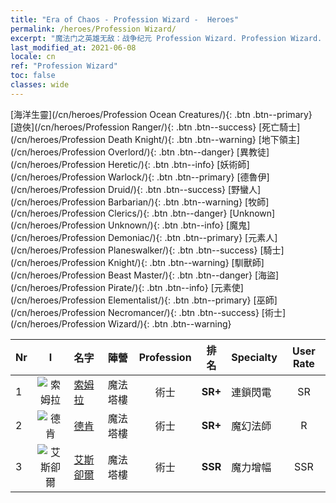 ```yaml
---
title: "Era of Chaos - Profession Wizard -  Heroes"
permalink: /heroes/Profession Wizard/
excerpt: "魔法门之英雄无敌：战争纪元 Profession Wizard. Profession Wizard. List of Profession  in Era of Chaos"
last_modified_at: 2021-06-08
locale: cn
ref: "Profession Wizard"
toc: false
classes: wide
---
```

 [海洋生靈](/cn/heroes/Profession Ocean Creatures/){: .btn .btn--primary} [遊俠](/cn/heroes/Profession Ranger/){: .btn .btn--success} [死亡騎士](/cn/heroes/Profession Death Knight/){: .btn .btn--warning} [地下領主](/cn/heroes/Profession Overlord/){: .btn .btn--danger} [異教徒](/cn/heroes/Profession Heretic/){: .btn .btn--info} [妖術師](/cn/heroes/Profession Warlock/){: .btn .btn--primary} [德魯伊](/cn/heroes/Profession Druid/){: .btn .btn--success} [野蠻人](/cn/heroes/Profession Barbarian/){: .btn .btn--warning} [牧師](/cn/heroes/Profession Clerics/){: .btn .btn--danger} [Unknown](/cn/heroes/Profession Unknown/){: .btn .btn--info} [魔鬼](/cn/heroes/Profession Demoniac/){: .btn .btn--primary} [元素人](/cn/heroes/Profession Planeswalker/){: .btn .btn--success} [騎士](/cn/heroes/Profession Knight/){: .btn .btn--warning} [馴獸師](/cn/heroes/Profession Beast Master/){: .btn .btn--danger} [海盜](/cn/heroes/Profession Pirate/){: .btn .btn--info} [元素使](/cn/heroes/Profession Elementalist/){: .btn .btn--primary} [巫師](/cn/heroes/Profession Necromancer/){: .btn .btn--success} [術士](/cn/heroes/Profession Wizard/){: .btn .btn--warning} 

  | Nr |  I |    名字    |  陣營  |  Profession   |  排名  |    Specialty     | User Rate  | 
  |:---|:--:|:-----------|:-------:|:-------------:|:------:|:-----------------|:----:|
  | 1 | ![索姆拉](/images/h/h_Solmyr.jpg) | [索姆拉](/cn/heroes/Solmyr/) | 魔法塔樓 | 術士 | **SR+** |  連鎖閃電 | SR |
  | 2 | ![德肯](/images/h/h_Dracon.jpg) | [德肯](/cn/heroes/Dracon/) | 魔法塔樓 | 術士 | **SR+** |  魔幻法師 | R |
  | 3 | ![艾斯卻爾](/images/h/h_Astral.jpg) | [艾斯卻爾](/cn/heroes/Astral/) | 魔法塔樓 | 術士 | **SSR** |  魔力增幅 | SSR |
